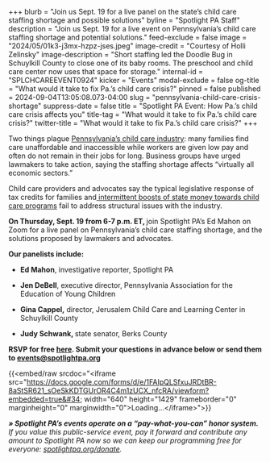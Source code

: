 +++
blurb = "Join us Sept. 19 for a live panel on the state’s child care staffing shortage and possible solutions"
byline = "Spotlight PA Staff"
description = "Join us Sept. 19 for a live event on Pennsylvania’s child care staffing shortage and potential solutions."
feed-exclude = false
image = "2024/05/01k3-j3mx-hzpz-jses.jpeg"
image-credit = "Courtesy of Holli Zelinsky"
image-description = "Short staffing led the Doodle Bug in Schuylkill County to close one of its baby rooms. The preschool and child care center now uses that space for storage."
internal-id = "SPLCHCAREEVENT0924"
kicker = "Events"
modal-exclude = false
og-title = "What would it take to fix Pa.’s child care crisis?"
pinned = false
published = 2024-09-04T13:05:08.073-04:00
slug = "pennsylvania-child-care-crisis-shortage"
suppress-date = false
title = "Spotlight PA Event: How Pa.’s child care crisis affects you"
title-tag = "What would it take to fix Pa.’s child care crisis?"
twitter-title = "What would it take to fix Pa.’s child care crisis?"
+++

Two things plague <a href="https://www.spotlightpa.org/news/2024/05/pennsylvania-child-care-staffing-shortage-pay-cost-crisis/">Pennsylvania’s child care industry</a>: many families find care unaffordable and inaccessible while workers are given low pay and often do not remain in their jobs for long. Business groups have urged lawmakers to take action, saying the staffing shortage affects “virtually all economic sectors.”

Child care providers and advocates say the typical legislative response of tax credits for families and<a href="https://www.spotlightpa.org/news/2024/07/pennsylvania-child-care-subsidy-cost-tuition-rhode-island/"> intermittent boosts of state money towards child care programs</a> fail to address structural issues with the industry.

<strong>On Thursday, Sept. 19 from 6-7 p.m. ET, </strong>join Spotlight PA’s Ed Mahon on Zoom for a live panel on Pennsylvania’s child care staffing shortage, and the solutions proposed by lawmakers and advocates.

<strong>Our panelists include:</strong>

- <strong>Ed Mahon</strong>, investigative reporter, Spotlight PA

- <strong>Jen DeBell</strong>, executive director, Pennsylvania Association for the Education of Young Children

- <strong>Gina Cappel,</strong> director, Jerusalem Child Care and Learning Center in Schuylkill County

- <strong>Judy Schwank, </strong>state senator, Berks County

<strong>RSVP for free </strong><a href="https://zoom.us/webinar/register/WN_1MeQvg5_ReazLc5CrxHkmw"><strong>here</strong></a><strong>. Submit your questions in advance below or send them to </strong><a href="mailto:events@spotlightpa.org"><strong>events@spotlightpa.org</strong></a>

{{<embed/raw srcdoc="&lt;iframe src=&#34;https://docs.google.com/forms/d/e/1FAIpQLSfxuJRDtBR-8aStSR621_sOeSkKDTGUrOR4C4m1zUCX_nfcRA/viewform?embedded=true&#34; width=&#34;640&#34; height=&#34;1429&#34; frameborder=&#34;0&#34; marginheight=&#34;0&#34; marginwidth=&#34;0&#34;&gt;Loading…&lt;/iframe&gt;">}}

<strong><em>» Spotlight PA’s events operate on a “pay-what-you-can” honor system.</em></strong><em> If you value this public-service event, pay it forward and contribute any amount to Spotlight PA now so we can keep our programming free for everyone: </em><a href="http://spotlightpa.org/donate"><em>spotlightpa.org/donate</em></a><em>.</em>

